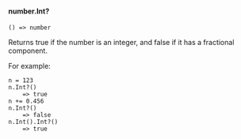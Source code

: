 #### number.Int?

``` suneido
() => number
```

Returns true if the number is an integer, and false if it has a fractional component.

For example:

``` suneido
n = 123
n.Int?()
    => true
n += 0.456
n.Int?()
    => false
n.Int().Int?()
    => true
```